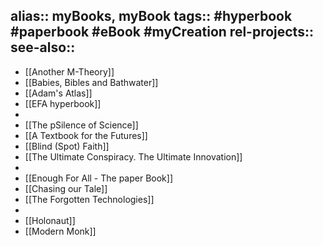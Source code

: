 alias:: myBooks, myBook
tags:: #hyperbook #paperbook #eBook #myCreation 
rel-projects::
see-also::
-
- [[Another M-Theory]]
- [[Babies, Bibles and Bathwater]]
- [[Adam's Atlas]]
- [[EFA hyperbook]]
-
- [[The pSilence of Science]]
- [[A Textbook for the Futures]]
- [[Blind (Spot) Faith]]
- [[The Ultimate Conspiracy. The Ultimate Innovation]]
-
- [[Enough For All - The paper Book]]
- [[Chasing our Tale]]
- [[The Forgotten Technologies]]
-
- [[Holonaut]]
- [[Modern Monk]]